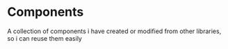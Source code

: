 # Components
A collection of components i have created or modified from other libraries, so i can reuse them easily
